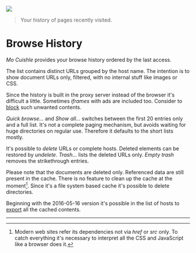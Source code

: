 ![](../images/welcome-browse.png)

> Your history of pages recently visited.

# Browse History

*Mo Cuishle* provides your browse history ordered by the last access.
<!--more-->

The list contains distinct URLs grouped by the host name. The intention is to 
show document URLs only, filtered, with no internal stuff like images or CSS. 

Since the history is built in the proxy server instead of the browser it's 
difficult a little. Sometimes *iframes* with ads are included too. Consider to 
[block](../_posts/2016-01-19-block-unblock.md) such unwanted contents.

*Quick browse...* and *Show all...* switches between the first 20 entries only 
and a full list. It's not a complete paging mechanism, but avoids waiting for 
huge directories on regular use. Therefore it defaults to the short lists mostly.

It's possible to *delete* URLs or complete hosts. Deleted elements can be 
restored by *undelete*. *Trash...* lists the deleted URLs only. *Empty trash* 
removes the strikethrough entries.

Please note that the documents are deleted only. Referenced data are still 
present in the cache. There is no feature to clean up the cache at the 
moment[^1]. Since it's a file system based cache it's possible to delete 
directories.

Beginning with the 2016-05-16 version it's possible in the list of hosts to 
[export](../_posts/2016-05-16-export-ui-and-cleaned-titles.md#export-cached-contents)
all the cached contents.

----
[^1]: Modern web sites refer its dependencies not via *href* or *src* only. To 
      catch everything it's necessary to interpret all the CSS and JavaScript 
      like a browser does it.